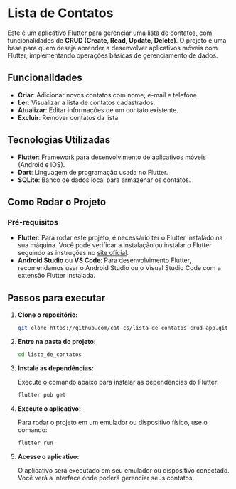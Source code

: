 # Lista de Contatos

Este é um aplicativo Flutter para gerenciar uma lista de contatos, com funcionalidades de **CRUD (Create, Read, Update, Delete)**. O projeto é uma base para quem deseja aprender a desenvolver aplicativos móveis com Flutter, implementando operações básicas de gerenciamento de dados.

## Funcionalidades

- **Criar**: Adicionar novos contatos com nome, e-mail e telefone.
- **Ler**: Visualizar a lista de contatos cadastrados.
- **Atualizar**: Editar informações de um contato existente.
- **Excluir**: Remover contatos da lista.

## Tecnologias Utilizadas

- **Flutter**: Framework para desenvolvimento de aplicativos móveis (Android e iOS).
- **Dart**: Linguagem de programação usada no Flutter.
- **SQLite**: Banco de dados local para armazenar os contatos.

## Como Rodar o Projeto

### Pré-requisitos

- **Flutter**: Para rodar este projeto, é necessário ter o Flutter instalado na sua máquina. Você pode verificar a instalação ou instalar o Flutter seguindo as instruções no [site oficial](https://flutter.dev/docs/get-started/install).
- **Android Studio** ou **VS Code**: Para desenvolvimento Flutter, recomendamos usar o Android Studio ou o Visual Studio Code com a extensão Flutter instalada.

## Passos para executar

1. **Clone o repositório:**

    ```bash
    git clone https://github.com/cat-cs/lista-de-contatos-crud-app.git
    ```

2. **Entre na pasta do projeto:**

    ```bash
    cd lista_de_contatos
    ```

3. **Instale as dependências:**

    Execute o comando abaixo para instalar as dependências do Flutter:

    ```bash
    flutter pub get
    ```

4. **Execute o aplicativo:**

    Para rodar o projeto em um emulador ou dispositivo físico, use o comando:

    ```bash
    flutter run
    ```

5. **Acesse o aplicativo:**

    O aplicativo será executado em seu emulador ou dispositivo conectado. Você verá a interface onde poderá gerenciar seus contatos.

